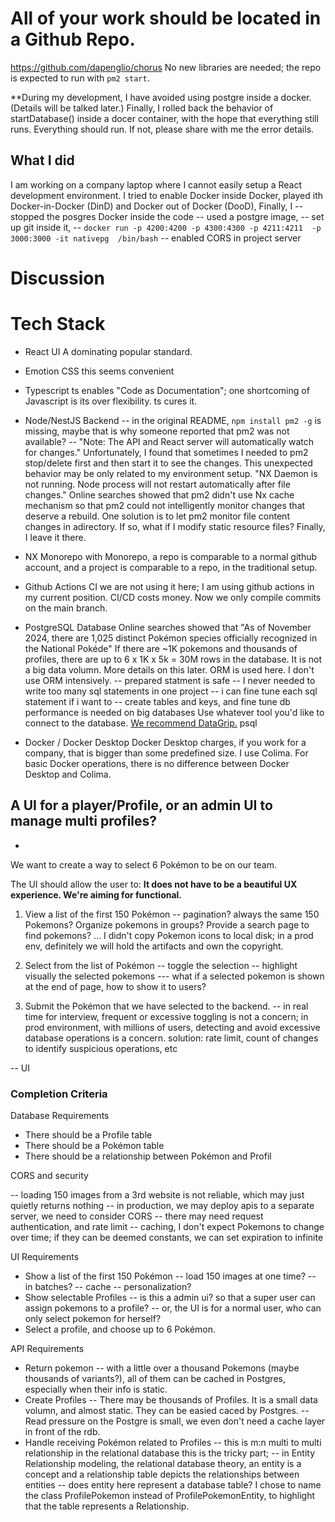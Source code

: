 # All of your work should be located in a Github Repo.
https://github.com/dapenglio/chorus
No new libraries are needed; the repo is expected to run with `pm2 start`.

**During my development, I have avoided using postgre inside a docker. (Details will be talked later.)
Finally, I rolled back the behavior of startDatabase() inside a docer container, with the hope that everything still runs.
Everything should run. If not, please share with me the error details.

## What I did
I am working on a company laptop where I cannot easily setup a React development environment.
I tried to enable Docker inside Docker, played ith Docker-in-Docker (DinD) and Docker out of Docker (DooD), 
Finally, I
-- stopped the posgres Docker inside the code 
-- used a postgre image,
-- set up git inside it, 
-- `docker run -p 4200:4200 -p 4300:4300 -p 4211:4211  -p  3000:3000 -it nativepg  /bin/bash`
-- enabled CORS in project server

# Discussion

# Tech Stack
- React UI
  A dominating popular standard.
- Emotion CSS
  this seems convenient
- Typescript
  ts enables "Code as Documentation"; one shortcoming of Javascript is its over flexibility. ts cures it.
- Node/NestJS Backend
  -- in the original README, `npm install pm2 -g` is missing, maybe that is why someone reported that pm2 was not available?
  -- "Note: The API and React server will automatically watch for changes." Unfortunately, I found that sometimes I needed to pm2 stop/delete first and then start it to see the changes. This unexpected behavior may be only related to my environment setup.
"NX Daemon is not running. Node process will not restart automatically after file changes."
Online searches showed that pm2 didn't use Nx cache mechanism so that pm2 could not intelligently monitor changes that deserve a rebuild. One solution is to let pm2 monitor file content changes in adirectory. If so, what if I modify static resource files? Finally, I leave it there.

- NX Monorepo
  with Monorepo, a repo is comparable to a normal github account, and a project is comparable to a repo, in the traditional setup.
- Github Actions CI
  we are not using it here; I am using github actions in my current position.
  CI/CD costs money. Now we only compile commits on the main branch.
- PostgreSQL Database
  Online searches showed that "As of November 2024, there are 1,025 distinct Pokémon species officially recognized in the National Pokéde"  If there are ~1K pokemons and thousands of profiles, there are up to 6 x 1K x 5k = 30M rows in the database. It is not a big data volumn. More details on this later.
  ORM is used here.  I don't use ORM intensively. 
-- prepared statment is safe
-- I never needed to write too many sql statements in one project
-- i can fine tune each sql statement if i want to
-- create tables and keys, and fine tune db performance is needed on big databases
Use whatever tool you'd like to connect to the database.
[We recommend DataGrip.](https://www.jetbrains.com/datagrip/)
psql 
- Docker / Docker Desktop
  Docker Desktop charges, if you work for a company, that is bigger than some predefined size.
  I use Colima. For basic Docker operations, there is no difference between Docker Desktop and Colima.


## A UI for a player/Profile, or an admin UI to manage multi profiles?
-
We want to create a way to select 6 Pokémon to be on our team.

The UI should allow the user to:
**It does not have to be a beautiful UX experience. We're aiming for functional.**

1. View a list of the first 150 Pokémon
-- pagination? always the same 150 Pokemons?
  Organize pokemons in groups?  Provide a search page to find pokemons? ...
  I didn't copy Pokemon icons to local disk; in a prod env, definitely we will hold the artifacts and own the copyright.

2. Select from the list of Pokémon
-- toggle the selection
-- highlight visually the selected pokemons  --- what if a selected pokemon is shown at the end of page, how to show it to users?
3. Submit the Pokémon that we have selected to the backend.
-- in real time
  for interview, frequent or excessive toggling is not a concern; in prod environment, with millions of users, detecting and avoid excessive database operations is a concern.
  solution: rate limit,  count of changes to identify suspicious operations, etc

-- UI

### Completion Criteria

Database Requirements

- There should be a Profile table
- There should be a Pokémon table
- There should be a relationship between Pokémon and Profil


CORS and security

-- loading 150 images from a 3rd website is not reliable, which may just quietly returns nothing
-- in production, we may deploy apis to a separate server, we need to consider CORS 
-- there may need request authentication, and rate limit
-- caching, I don't expect Pokemons to change over time; if they can be deemed constants, we can set expiration to infinite

UI Requirements

- Show a list of the first 150 Pokémon
-- load 150 images at one time?
 -- in batches?
 -- cache
 -- personalization?
- Show selectable Profiles
-- is this a admin ui? so that a super user can assign pokemons to a profile?
-- or, the UI is for a normal user, who can only select pokemon for herself?
- Select a profile, and choose up to 6 Pokémon.

API Requirements

- Return pokemon
-- with a little over a thousand Pokemons (maybe thousands of variants?), all of them can be cached in Postgres, especially when their info is static.
- Create Profiles
-- There may be thousands of Profiles. It is a small data volumn, and almost static. They can be easied caced by Postgres.
-- Read pressure on the Postgre is small, we even don't need a cache layer in front of the rdb.
- Handle receiving Pokémon related to Profiles
-- this is m:n multi to multi relationship in the relational database
  this is the tricky part; 
-- in Entity Relationship modeling, the relational database theory, an entity is a concept and a relationship table depicts the relationships between entities
--  does entity here represent a database table? I chose to name the class ProfilePokemon instead of ProfilePokemonEntity, to highlight that the table represents a Relationship.

